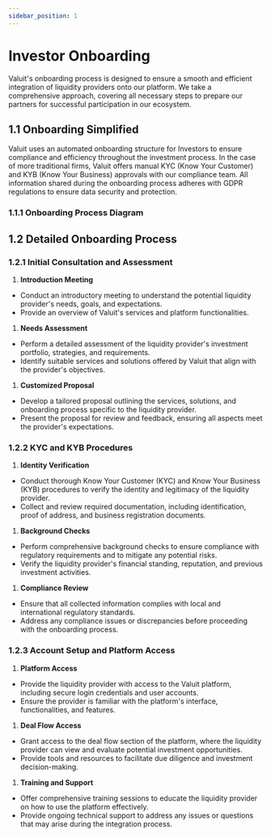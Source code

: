 ```yaml
---
sidebar_position: 1
---
```


# Investor Onboarding
Valuit's onboarding process is designed to ensure a smooth and efficient integration of liquidity providers onto our platform. We take a comprehensive approach, covering all necessary steps to prepare our partners for successful participation in our ecosystem.

## 1.1 Onboarding Simplified

Valuit uses an automated onboarding structure for Investors to ensure compliance and efficiency throughout the investment process. In the case of more traditional firms, Valuit offers manual KYC (Know Your Customer) and KYB (Know Your Business) approvals with our compliance team. All information shared during the onboarding process adheres with GDPR regulations to ensure data security and protection.

### 1.1.1 Onboarding Process Diagram

## 1.2 Detailed Onboarding Process

### 1.2.1 Initial Consultation and Assessment

1. **Introduction Meeting**
- Conduct an introductory meeting to understand the potential liquidity provider's needs, goals, and expectations.
- Provide an overview of Valuit's services and platform functionalities.
1. **Needs Assessment**
- Perform a detailed assessment of the liquidity provider's investment portfolio, strategies, and requirements.
- Identify suitable services and solutions offered by Valuit that align with the provider's objectives.
1. **Customized Proposal**
- Develop a tailored proposal outlining the services, solutions, and onboarding process specific to the liquidity provider.
- Present the proposal for review and feedback, ensuring all aspects meet the provider's expectations.

### 1.2.2 KYC and KYB Procedures

1. **Identity Verification**
- Conduct thorough Know Your Customer (KYC) and Know Your Business (KYB) procedures to verify the identity and legitimacy of the liquidity provider.
- Collect and review required documentation, including identification, proof of address, and business registration documents.
1. **Background Checks**
- Perform comprehensive background checks to ensure compliance with regulatory requirements and to mitigate any potential risks.
- Verify the liquidity provider's financial standing, reputation, and previous investment activities.
1. **Compliance Review**
- Ensure that all collected information complies with local and international regulatory standards.
- Address any compliance issues or discrepancies before proceeding with the onboarding process.

### 1.2.3 Account Setup and Platform Access

1. **Platform Access**
- Provide the liquidity provider with access to the Valuit platform, including secure login credentials and user accounts.
- Ensure the provider is familiar with the platform's interface, functionalities, and features.
1. **Deal Flow Access**
- Grant access to the deal flow section of the platform, where the liquidity provider can view and evaluate potential investment opportunities.
- Provide tools and resources to facilitate due diligence and investment decision-making.
1. **Training and Support**
- Offer comprehensive training sessions to educate the liquidity provider on how to use the platform effectively.
- Provide ongoing technical support to address any issues or questions that may arise during the integration process.